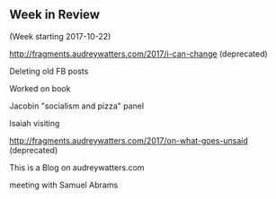 ## Week in Review

(Week starting 2017-10-22)

http://fragments.audreywatters.com/2017/i-can-change (deprecated)

Deleting old FB posts

Worked on book

Jacobin "socialism and pizza" panel

Isaiah visiting

http://fragments.audreywatters.com/2017/on-what-goes-unsaid (deprecated)

This is a Blog on audreywatters.com

meeting with Samuel Abrams
